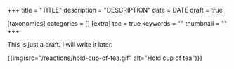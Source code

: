 +++
title = "TITLE"
description = "DESCRIPTION"
date = DATE
draft = true

[taxonomies]
categories = []
[extra]
toc = true
keywords = ""
thumbnail = ""
+++

This is just a draft. I will write it later.

{{img(src="/reactions/hold-cup-of-tea.gif" alt="Hold cup of tea")}}
